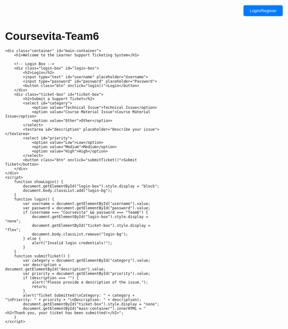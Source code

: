 # Coursevita-Team6
<!DOCTYPE html>
<html lang="en">
<head>
    <meta charset="UTF-8">
    <meta name="viewport" content="width=device-width, initial-scale=1.0">
    <title>Ticketing System for Learner Support</title>
    <style>
        body {
            margin: 0;
            font-family: Arial, sans-serif;
            background-image: url('image1.jpg'); 
            background-size: cover;
            background-attachment: fixed;
            transition: background-image 0.5s ease;
        }
        .login-bg {
            background-image: url('image2.jpg'); 
        }
        .top-right {
            position: absolute;
            top: 20px;
            right: 20px;
        }
        .login-btn {
            padding: 10px 20px;
            background-color: #007bff;
            color: white;
            border-radius: 5px;
            text-decoration: none;
            cursor: pointer;
            border: none;
        }
        .login-btn:hover {
            background-color: #0056b3;
        }
        .container {
            display: flex;
            flex-direction: column;
            justify-content: center;
            align-items: center;
            height: 100vh;
            color: #fff;
            background-color: rgba(0, 0, 0, 0.6); 
            text-align: center;
        }
        h1 {
            font-size: 2.5em;
            margin-bottom: 20px;
        }
        .login-box {
            background-color: #1a1a1a;
            padding: 30px;
            border-radius: 8px;
            box-shadow: 0 4px 8px rgba(0, 0, 0, 0.3);
            display: none;
        }
        input[type="text"], input[type="password"], textarea, select {
            width: 100%;
            padding: 10px;
            margin: 10px 0;
            border: none;
            border-radius: 5px;
        }
        .btn {
            width: 100%;
            padding: 10px;
            background-color: #28a745;
            border: none;
            border-radius: 5px;
            color: white;
            font-size: 16px;
            cursor: pointer;
        }
        .btn:hover {
            background-color: #218838;
        }
        .ticket-box {
            display: none;
            flex-direction: column;
            justify-content: center;
            align-items: center;
            margin-top: 20px;
        }
        .ticket-btn {
            background-color: #007bff;
            padding: 10px 20px;
            color: white;
            border-radius: 5px;
            cursor: pointer;
            text-decoration: none;
        }
        .ticket-btn:hover {
            background-color: #0056b3;
        }
    </style>
</head>
<body>
    <div class="top-right">
        <button class="login-btn" onclick="showLogin()">Login/Register</button>
    </div>

    <div class="container" id="main-container">
        <h1>Welcome to the Learner Support Ticketing System</h1>

        <!-- Login Box -->
        <div class="login-box" id="login-box">
            <h2>Login</h2>
            <input type="text" id="username" placeholder="Username">
            <input type="password" id="password" placeholder="Password">
            <button class="btn" onclick="login()">Login</button>
        </div>
        <div class="ticket-box" id="ticket-box">
            <h2>Submit a Support Ticket</h2>
            <select id="category">
                <option value="Technical Issue">Technical Issue</option>
                <option value="Course Material Issue">Course Material Issue</option>
                <option value="Other">Other</option>
            </select>
            <textarea id="description" placeholder="Describe your issue"></textarea>
            <select id="priority">
                <option value="Low">Low</option>
                <option value="Medium">Medium</option>
                <option value="High">High</option>
            </select>
            <button class="btn" onclick="submitTicket()">Submit Ticket</button>
        </div>
    </div>
    <script>
        function showLogin() {
            document.getElementById("login-box").style.display = "block";
            document.body.classList.add("login-bg");
        }
        function login() {
            var username = document.getElementById("username").value;
            var password = document.getElementById("password").value;
            if (username === "Coursevita" && password === "Team6") {
                document.getElementById("login-box").style.display = "none";
                document.getElementById("ticket-box").style.display = "flex";
                document.body.classList.remove("login-bg");
            } else {
                alert("Invalid login credentials!");
            }
        }
        function submitTicket() {
            var category = document.getElementById("category").value;
            var description = document.getElementById("description").value;
            var priority = document.getElementById("priority").value;
            if (description === "") {
                alert("Please provide a description of the issue.");
                return;
            }
            alert("Ticket Submitted!\nCategory: " + category + "\nPriority: " + priority + "\nDescription: " + description);
            document.getElementById("ticket-box").style.display = "none";
            document.getElementById("main-container").innerHTML = "<h2>Thank you, your ticket has been submitted!</h2>";
        }
    </script>
</body>
</html>
